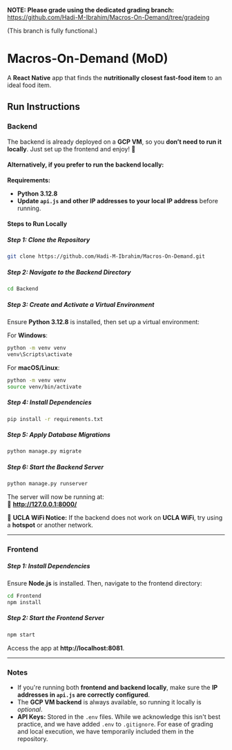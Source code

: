 **NOTE: Please grade using the dedicated grading branch:** 
https://github.com/Hadi-M-Ibrahim/Macros-On-Demand/tree/gradeing

(This branch is fully functional.)

# Macros-On-Demand (MoD)

A **React Native** app that finds the **nutritionally closest fast-food item** to an ideal food item.

## Run Instructions

### Backend

The backend is already deployed on a **GCP VM**, so you **don’t need to run it locally**. Just set up the frontend and enjoy! 🎉

#### Alternatively, if you prefer to run the backend locally:

**Requirements:**

- **Python 3.12.8**
- **Update `api.js` and other IP addresses to your local IP address** before running.

#### Steps to Run Locally

##### Step 1: Clone the Repository

```sh
git clone https://github.com/Hadi-M-Ibrahim/Macros-On-Demand.git
```

##### Step 2: Navigate to the Backend Directory

```sh
cd Backend
```

##### Step 3: Create and Activate a Virtual Environment

Ensure **Python 3.12.8** is installed, then set up a virtual environment:

For **Windows**:

```sh
python -m venv venv
venv\Scripts\activate
```

For **macOS/Linux**:

```sh
python -m venv venv
source venv/bin/activate
```

##### Step 4: Install Dependencies

```sh
pip install -r requirements.txt
```

##### Step 5: Apply Database Migrations

```sh
python manage.py migrate
```

##### Step 6: Start the Backend Server

```sh
python manage.py runserver
```

The server will now be running at:  
🔗 **http://127.0.0.1:8000/**

🚨 **UCLA WiFi Notice:** If the backend does not work on **UCLA WiFi**, try using a **hotspot** or another network.

---

### Frontend

##### Step 1: Install Dependencies

Ensure **Node.js** is installed. Then, navigate to the frontend directory:

```sh
cd Frontend
npm install
```

##### Step 2: Start the Frontend Server

```sh
npm start
```

Access the app at **http://localhost:8081**.

---

### Notes

- If you're running both **frontend and backend locally**, make sure the **IP addresses in `api.js` are correctly configured**.
- The **GCP VM backend** is always available, so running it locally is _optional_.
- **API Keys:** Stored in the `.env` files. While we acknowledge this isn't best practice, and we have added `.env` to `.gitignore`. For ease of grading and local execution, we have temporarily included them in the repository.
